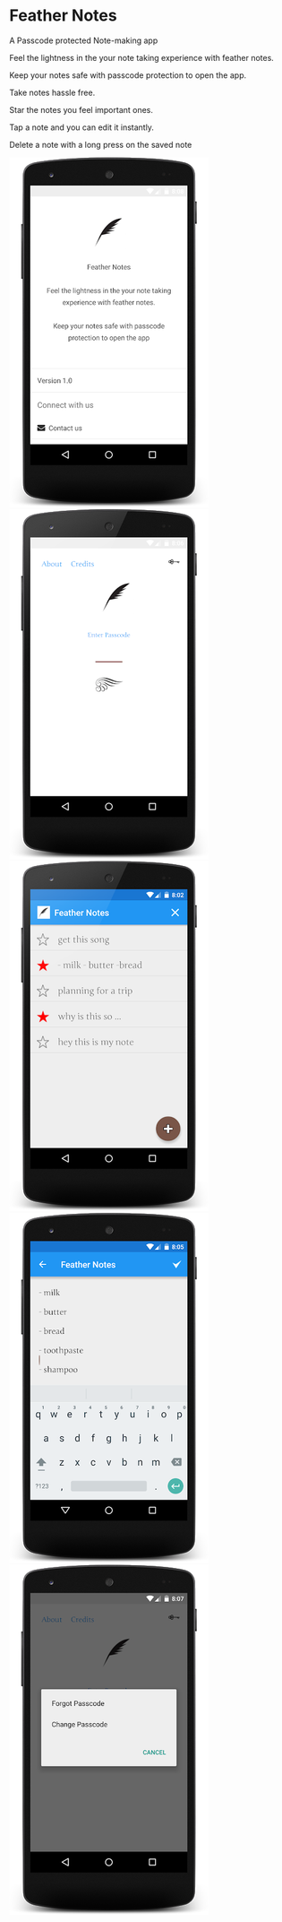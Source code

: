 # Feather Notes

A Passcode protected Note-making app

Feel the lightness in the your note taking experience with feather notes.

Keep your notes safe with passcode protection to open the app.

Take notes hassle free.

Star the notes you feel important ones.

Tap a note and you can edit it instantly.

Delete a note with a long press on the saved note


![Alt text](/Screenshots/1.png?raw=true)
![Alt text](/Screenshots/2.png?raw=true)
![Alt text](/Screenshots/3.png?raw=true)
![Alt text](/Screenshots/4.png?raw=true)
![Alt text](/Screenshots/5.png?raw=true)
